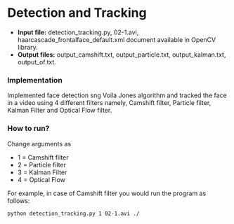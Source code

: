 # Detection and Tracking
* **Input file:** detection_tracking.py, 02-1.avi, haarcascade_frontalface_default.xml document available in OpenCV library.
* **Output files:** output_camshift.txt, output_particle.txt, output_kalman.txt, output_of.txt.

### Implementation
Implemented face detection sng Voila Jones algorithm and tracked the face in a video using 4 different filters 
namely, Camshift filter, Particle filter, Kalman Filter and Optical Flow filter.

### How to run?
Change arguments as 
* 1 = Camshift filter 
* 2 = Particle filter
* 3 = Kalman Filter
* 4 = Optical Flow

For example, in case of Camshift filter you would run the program as follows:
```
python detection_tracking.py 1 02-1.avi ./
```
